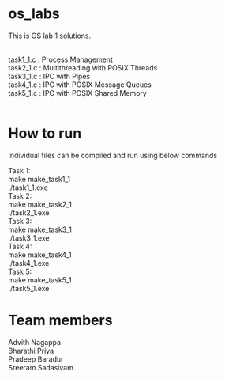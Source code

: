 # os_labs
This is OS lab 1 solutions.<br /><br />

task1_1.c : Process Management<br />
task2_1.c : Multithreading with POSIX Threads<br />
task3_1.c : IPC with Pipes<br />
task4_1.c : IPC with POSIX Message Queues<br />
task5_1.c : IPC with POSIX Shared Memory<br /><br />


# How to run
Individual files can be compiled and run using below commands<br />

Task 1:<br />
    make make_task1_1<br />
    ./task1_1.exe<br />
Task 2:<br />
    make make_task2_1<br />
    ./task2_1.exe<br />
Task 3:<br />
    make make_task3_1<br />
    ./task3_1.exe<br />
Task 4:<br />
    make make_task4_1<br />
    ./task4_1.exe<br />
Task 5:<br />
    make make_task5_1<br />
    ./task5_1.exe<br />

# Team members
Advith Nagappa<br />
Bharathi Priya<br />
Pradeep Baradur<br />
Sreeram Sadasivam<br />
